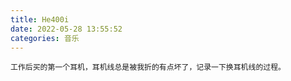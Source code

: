 ```yaml
---
title: He400i
date: 2022-05-28 13:55:52
categories: 音乐
---
```

    工作后买的第一个耳机，耳机线总是被我折的有点坏了，记录一下换耳机线的过程。